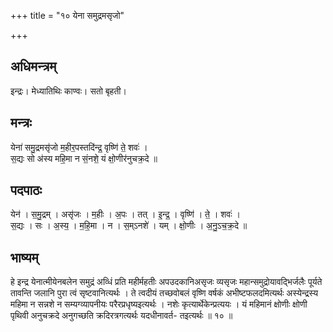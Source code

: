 +++
title = "१० येना समुद्रमसृजो"

+++
## अधिमन्त्रम्
इन्द्रः। मेध्यातिथिः काण्वः। सतो बृहती।

## मन्त्रः
येना॑ समु॒द्रमसृ॑जो म॒हीर॒पस्तदि॑न्द्र॒ वृष्णि॑ ते॒ शवः॑ ।  
स॒द्यः सो अ॑स्य महि॒मा न सं॒नशे॒ यं क्षो॒णीर॑नुचक्र॒दे ॥

## पदपाठः
येन॑ । स॒मु॒द्रम् । असृ॑जः । म॒हीः । अ॒पः । तत् । इ॒न्द्र॒ । वृष्णि॑ । ते॒ । शवः॑ ।  
स॒द्यः । सः । अ॒स्य॒ । म॒हि॒मा । न । स॒म्ऽनशे॑ । यम् । क्षो॒णीः । अ॒नु॒ऽच॒क्र॒दे ॥

## भाष्यम्
हे इन्द्र येनात्मीयेनबलेन समुद्रं अव्धिं प्रति महीर्महतीः अपउदकानिअसृजः व्यसृजः महान्समुद्रोयावद्भिर्जलैः पूर्यते तावन्ति जलानि पुरा त्वं सृष्टवानित्यर्थः । ते त्वदीयं तच्छवोबलं वृष्णि वर्षकं अभीष्टफलदमित्यर्थः अस्येन्द्रस्य महिमा न सन्नशे न सम्यग्व्यापनीयः परैरप्रधृष्यइत्यर्थः । नशेः कृत्यार्थेकेन्प्रत्ययः । यं महिमानं क्षोणीः क्षोणी पृथिवी अनुचक्रदे अनुगच्छति क्रदिरत्रगत्यर्थः यदधीनावर्त- तइत्यर्थः ॥ १० ॥
